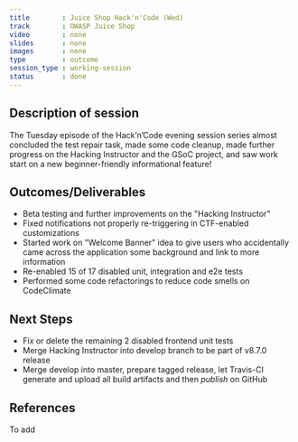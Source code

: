 ```yaml
---
title        : Juice Shop Hack'n'Code (Wed)
track        : OWASP Juice Shop
video        : none
slides       : none
images       : none
type         : outcome
session_type : working-session         
status       : done  
---
```


## Description of session

The Tuesday episode of the Hack’n’Code evening session series almost concluded the test repair task, made some code cleanup, made further progress on the Hacking Instructor and the GSoC project, and saw work start on a new beginner-friendly informational feature!


## Outcomes/Deliverables 

 - Beta testing and further improvements on the "Hacking Instructor"
 - Fixed notifications not properly re-triggering in CTF-enabled customizations
 - Started work on "Welcome Banner" idea to give users who accidentally came across the application some background and link to more information
 - Re-enabled 15 of 17 disabled unit, integration and e2e tests
 - Performed some code refactorings to reduce code smells on CodeClimate


## Next Steps

 - Fix or delete the remaining 2 disabled frontend unit tests
 - Merge Hacking Instructor into develop branch to be part of v8.7.0 release
 - Merge develop into master, prepare tagged release, let Travis-CI generate and upload all build artifacts and then *publish* on GitHub


## References

To add


